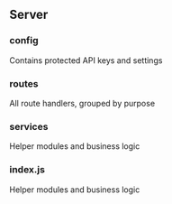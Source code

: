 ## Server

### config

Contains protected API keys and settings

### routes

All route handlers, grouped by purpose

### services

Helper modules and business logic

### index.js

Helper modules and business logic